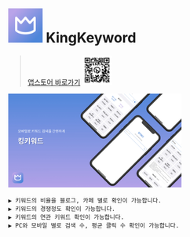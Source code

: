 # <img src="etc/applogo.png" height="70"> KingKeyword   

>[앱스토어 바로가기](http://bit.ly/3HuZLJA)
><img src="etc/qrCode.png" height="60">

<img width="70%" src="./etc/mainPreview.jpg">

```
▶ 키워드의 비율을 블로그, 카페 별로 확인이 가능합니다.
▶ 키워드의 경쟁정도 확인이 가능합니다.
▶ 키워드의 연관 키워드 확인이 가능합니다. 
▶ PC와 모바일 별로 검색 수, 평균 클릭 수 확인이 가능합니다. 
```
